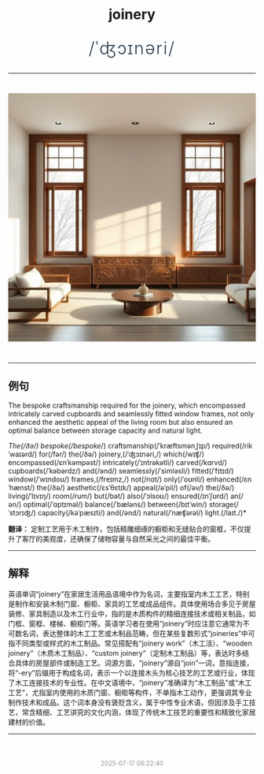 <div align="center">

# joinery

<div style="margin: 30px 0;">
<h1 style="font-size: 2.5em; font-weight: 300; letter-spacing: 2px; margin: 0; color: #2c3e50;">
/ˈʤɔɪnəri/
</h1>
</div>

</div>

---

<div align="center" style="margin: 40px 0;">

![joinery](images/joinery.png)

</div>

---

## 例句

The bespoke craftsmanship required for the joinery, which encompassed intricately carved cupboards and seamlessly fitted window frames, not only enhanced the aesthetic appeal of the living room but also ensured an optimal balance between storage capacity and natural light.

*The(/ðə/) bespoke(/bespoke*/) craftsmanship(/ˈkræftsmənˌʃɪp/) required(/rikˈwaɪərd/) for(/fər/) the(/ðə/) joinery,(/ˈʤɔɪnəri,/) which(/wɪʧ/) encompassed(/ɛnˈkəmpəst/) intricately(/ˈɪntrəkətli/) carved(/kɑrvd/) cupboards(/ˈkəbərdz/) and(/ənd/) seamlessly(/ˈsimləsli/) fitted(/ˈfɪtɪd/) window(/ˈwɪndoʊ/) frames,(/freɪmz,/) not(/nɑt/) only(/ˈoʊnli/) enhanced(/ɛnˈhænst/) the(/ðə/) aesthetic(/ɛsˈθɛtɪk/) appeal(/əˈpil/) of(/əv/) the(/ðə/) living(/ˈlɪvɪŋ/) room(/rum/) but(/bət/) also(/ˈɔlsoʊ/) ensured(/ɪnˈʃʊrd/) an(/ən/) optimal(/ˈɑptɪməl/) balance(/ˈbæləns/) between(/bɪtˈwin/) storage(/ˈstɔrɪʤ/) capacity(/kəˈpæsɪti/) and(/ənd/) natural(/ˈnæʧərəl/) light.(/laɪt./)*

**翻译：** 定制工艺用于木工制作，包括精雕细琢的橱柜和无缝贴合的窗框，不仅提升了客厅的美观度，还确保了储物容量与自然采光之间的最佳平衡。

---

## 解释

英语单词“joinery”在家居生活用品语境中作为名词，主要指室内木工工艺，特别是制作和安装木制门窗、橱柜、家具的工艺或成品组件。具体使用场合多见于房屋装修、家具制造以及木工行业中，指的是木质构件的精细连接技术或相关制品，如门框、窗框、楼梯、橱柜门等。英语学习者在使用“joinery”时应注意它通常为不可数名词，表达整体的木工工艺或木制品范畴，但在某些复数形式“joineries”中可指不同类型或样式的木工制品。常见搭配有“joinery work”（木工活）、“wooden joinery”（木质木工制品）、“custom joinery”（定制木工制品）等，表达时多结合具体的房屋部件或制造工艺。词源方面，“joinery”源自“join”一词，意指连接，将“-ery”后缀用于构成名词，表示一个以连接木头为核心技艺的工艺或行业，体现了木工连接技术的专业性。在中文语境中，“joinery”准确译为“木工制品”或“木工工艺”，尤指室内使用的木质门窗、橱柜等构件，不单指木工动作，更强调其专业制作技术和成品。这个词本身没有褒贬含义，属于中性专业术语，但因涉及手工技艺，常含精细、工艺讲究的文化内涵，体现了传统木工技艺的重要性和精致化家居建材的价值。


---

<div align="center" style="margin-top: 50px;">
<small style="color: #999; font-size: 0.9em;">2025-07-17 06:22:40</small>
</div>
